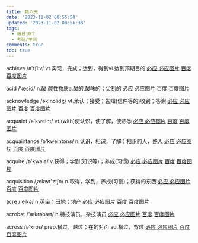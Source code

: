 ```yaml
---
title: 第六天
date: '2023-11-02 08:55:58'
updated: '2023-11-02 08:56:38'
tags:
  - 每日10个
  - 考研/单词
comments: true
toc: true
---
```




achieve /ə'tʃi:v/ vt.实现，完成；达到，得到vi.达到预期目的   [必应 ](https://cn.bing.com/search?q=achieve)   [必应图片](https://cn.bing.com/images/search?q=achieve)  [百度](https://www.baidu.com/s?wd=achieve) [百度图片](https://image.baidu.com/search/index?tn=baiduimage&word=achieve)

acid /'æsid/ n.酸,酸性物质a.酸的,酸味的；尖刻的   [必应 ](https://cn.bing.com/search?q=acid)   [必应图片](https://cn.bing.com/images/search?q=acid)  [百度](https://www.baidu.com/s?wd=acid) [百度图片](https://image.baidu.com/search/index?tn=baiduimage&word=acid)

acknowledge /ək'nɔlidʒ/ vt.承认；接受；告知(信件等的)收到；答谢   [必应 ](https://cn.bing.com/search?q=acknowledge)   [必应图片](https://cn.bing.com/images/search?q=acknowledge)  [百度](https://www.baidu.com/s?wd=acknowledge) [百度图片](https://image.baidu.com/search/index?tn=baiduimage&word=acknowledge)

acquaint /ə'kweint/ vt.(with)使认识，使了解，使熟悉   [必应 ](https://cn.bing.com/search?q=acquaint)   [必应图片](https://cn.bing.com/images/search?q=acquaint)  [百度](https://www.baidu.com/s?wd=acquaint) [百度图片](https://image.baidu.com/search/index?tn=baiduimage&word=acquaint)

acquaintance /ə'kweintəns/ n.认识，相识，了解；相识的人，熟人   [必应 ](https://cn.bing.com/search?q=acquaintance)   [必应图片](https://cn.bing.com/images/search?q=acquaintance)  [百度](https://www.baidu.com/s?wd=acquaintance) [百度图片](https://image.baidu.com/search/index?tn=baiduimage&word=acquaintance)

acquire /ə'kwaiə/ v.获得；学到(知识等)；养成(习惯)   [必应 ](https://cn.bing.com/search?q=acquire)   [必应图片](https://cn.bing.com/images/search?q=acquire)  [百度](https://www.baidu.com/s?wd=acquire) [百度图片](https://image.baidu.com/search/index?tn=baiduimage&word=acquire)

acquisition /ˌækwɪ'zɪʃn/ n.取得，学到，养成(习惯)；获得的东西   [必应 ](https://cn.bing.com/search?q=acquisition)   [必应图片](https://cn.bing.com/images/search?q=acquisition)  [百度](https://www.baidu.com/s?wd=acquisition) [百度图片](https://image.baidu.com/search/index?tn=baiduimage&word=acquisition)

acre /'eikə/ n.英亩；田地；地产   [必应 ](https://cn.bing.com/search?q=acre)   [必应图片](https://cn.bing.com/images/search?q=acre)  [百度](https://www.baidu.com/s?wd=acre) [百度图片](https://image.baidu.com/search/index?tn=baiduimage&word=acre)

acrobat /'ækrəbæt/ n.特技演员，杂技演员   [必应 ](https://cn.bing.com/search?q=acrobat)   [必应图片](https://cn.bing.com/images/search?q=acrobat)  [百度](https://www.baidu.com/s?wd=acrobat) [百度图片](https://image.baidu.com/search/index?tn=baiduimage&word=acrobat)

across /ə'krɒs/ prep.横过，越过；在的对面 ad.横过，穿过   [必应 ](https://cn.bing.com/search?q=across)   [必应图片](https://cn.bing.com/images/search?q=across)  [百度](https://www.baidu.com/s?wd=across) [百度图片](https://image.baidu.com/search/index?tn=baiduimage&word=across)
